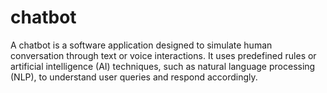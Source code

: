 # chatbot
A chatbot is a software application designed to simulate human conversation through text or voice interactions. It uses predefined rules or artificial intelligence (AI) techniques, such as natural language processing (NLP), to understand user queries and respond accordingly. 
